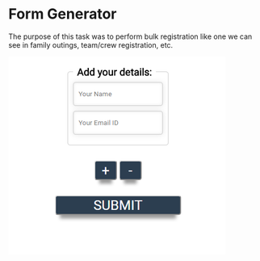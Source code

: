 Form Generator
=========================
The purpose of this task was to perform bulk registration like one we can see in family outings, team/crew registration, etc.

![IMAGE ALT TEXT HERE](./form-generator.png)
